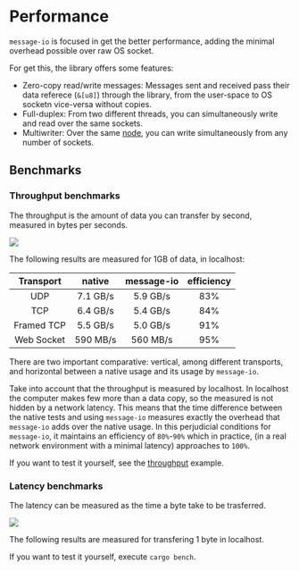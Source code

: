 # Performance

`message-io` is focused in get the better performance,
adding the minimal overhead possible over raw OS socket.

For get this, the library offers some features:
- Zero-copy read/write messages: Messages sent and received pass their data referece (`&[u8]`)
through the library, from the user-space to OS socketn vice-versa without copies.
- Full-duplex: From two different threads, you can simultaneously write and read over the same sockets.
- Multiwriter: Over the same [node](basic_concepts.md), you can write simultaneously from any number of sockets.

## Benchmarks

### Throughput benchmarks
The throughput is the amount of data you can transfer by second, measured in bytes per seconds.

<p align="">
  <img src="https://docs.google.com/drawings/d/e/2PACX-1vRbPf-P6iKnLV8xStrJq5jIiIl7slzRPRMUOf9WbrPgpa5FeBq6N-qSJkx46T41LzppUmVBIemT1pS3/pub?w=697&h=573"/>
</p>

The following results are measured for 1GB of data, in localhost:

|  Transport |  native  | message-io | efficiency |
|:----------:|:--------:|:----------:|:----------:|
|     UDP    | 7.1 GB/s |  5.9 GB/s  |     83%    |
|     TCP    | 6.4 GB/s |  5.4 GB/s  |     84%    |
| Framed TCP | 5.5 GB/s |  5.0 GB/s  |     91%    |
| Web Socket | 590 MB/s |  560 MB/s  |     95%    |

There are two important comparative: vertical, among different transports,
and horizontal between a native usage and its usage by `message-io`.

Take into account that the throughput is measured by localhost.
In localhost the computer makes few more than a data copy,
so the measured is not hidden by a network latency.
This means that the time difference between the native tests and using `message-io`
measures exactly the overhead that `message-io` adds over the native usage.
In this perjudicial conditions for `message-io`, it maintains an efficiency of `80%`-`90%` which in practice, (in a real network environment with a minimal latency) approaches to `100%`.

If you want to test it yourself, see the [throughput](../examples/throughput) example.

### Latency benchmarks
The latency can be measured as the time a byte take to be trasferred.

<p align="">
  <img src="https://docs.google.com/drawings/d/e/2PACX-1vQJ9bhjVWzSnNQLg75Uaed5ZYUIRoJ03OqEg_HSS8VxZqMlvUUFG6ki_mgDc_MDFKrUmbKb8S3eGHvJ/pub?w=692&h=301"/>
</p>

The following results are measured for transfering 1 byte in localhost.

If you want to test it yourself, execute `cargo bench`.
